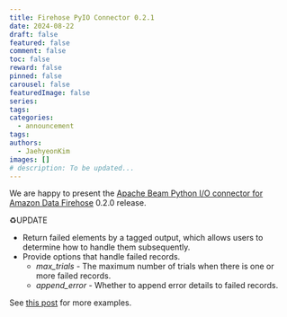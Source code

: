 ```yaml
---
title: Firehose PyIO Connector 0.2.1
date: 2024-08-22
draft: false
featured: false
comment: false
toc: false
reward: false
pinned: false
carousel: false
featuredImage: false
series:
tags:
categories:
  - announcement
tags: 
authors:
  - JaehyeonKim
images: []
# description: To be updated...
---
```


We are happy to present the [Apache Beam Python I/O connector for Amazon Data Firehose](https://github.com/beam-pyio/firehose_pyio) 0.2.0 release.

♻️UPDATE

- Return failed elements by a tagged output, which allows users to determine how to handle them subsequently.
- Provide options that handle failed records.
  - _max_trials_ - The maximum number of trials when there is one or more failed records.
  - _append_error_ - Whether to append error details to failed records.

<!--more-->

See [this post](/blog/2024/firehose-pyio-intro/) for more examples.
